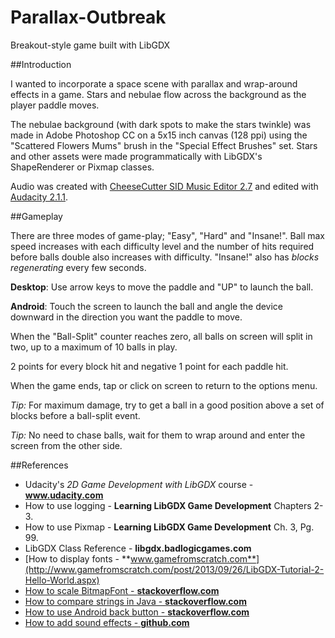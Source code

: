 # Parallax-Outbreak
Breakout-style game built with LibGDX

##Introduction

I wanted to incorporate a space scene with parallax and wrap-around effects in a game. Stars and
nebulae flow across the background as the player paddle moves.

The nebulae background
(with dark spots to make the stars twinkle) was made in Adobe Photoshop CC on a 5x15 inch
canvas (128 ppi) using the "Scattered Flowers Mums" brush in the "Special Effect
Brushes" set. Stars and other assets were made programmatically with LibGDX's ShapeRenderer
or Pixmap classes.

Audio was created with [CheeseCutter SID Music Editor 2.7](http://theyamo.kapsi.fi/ccutter/about.html)
and edited with [Audacity 2.1.1](http://audacityteam.org/).

##Gameplay

There are three modes of game-play; "Easy", "Hard" and "Insane!". Ball max speed
increases with each difficulty level and the number of hits required before balls double
also increases with difficulty. "Insane!" also has *blocks regenerating* every few seconds.

**Desktop**: Use arrow keys to move the paddle and "UP" to launch the ball.

**Android**: Touch the screen to launch the ball and angle the device downward
in the direction you want the paddle to move.

When the "Ball-Split" counter reaches zero, all balls on screen will split in two,
up to a maximum of 10 balls in play.

2 points for every block hit and negative 1 point for each paddle hit.

When the game ends, tap or click on screen to return to the options menu.

*Tip:* For maximum damage, try to get a ball in a good position above a set of
blocks before a ball-split event.

*Tip:* No need to chase balls, wait for them to wrap around and enter the screen
from the other side.

##References

- Udacity's *2D Game Development with LibGDX* course - **www.udacity.com**
- How to use logging - **Learning LibGDX Game Development** Chapters 2-3.
- How to use Pixmap - **Learning LibGDX Game Development** Ch. 3, Pg. 99.
- LibGDX Class Reference - **libgdx.badlogicgames.com**
- [How to display fonts - **www.gamefromscratch.com**](http://www.gamefromscratch.com/post/2013/09/26/LibGDX-Tutorial-2-Hello-World.aspx)
- [How to scale BitmapFont - **stackoverflow.com**](http://stackoverflow.com/questions/29814995/java-libgdx-bitmapfont-setscale-method-not-working)
- [How to compare strings in Java - **stackoverflow.com**](http://stackoverflow.com/questions/513832/how-do-i-compare-strings-in-java)
- [How to use Android back button - **stackoverflow.com**](http://stackoverflow.com/questions/7223723/in-libgdx-how-do-i-get-input-from-the-back-button)
- [How to add sound effects - **github.com**](https://github.com/libgdx/libgdx/wiki/Sound-effects)
